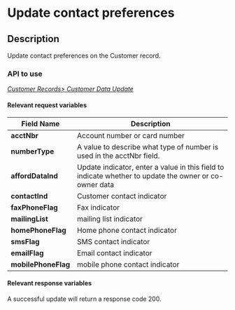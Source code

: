 # Update contact preferences

## Description

Update contact preferences on the Customer record.

### API to use 

*[Customer Records> Customer Data Update](../api/?type=post&path=/fv_emea/v2/customerDataUpdate)*

#### Relevant request variables

| Field Name          | Description                                                                                            |
|---------------------|--------------------------------------------------------------------------------------------------------|
| **acctNbr**         | Account number or card number                                                                          |
| **numberType**      | A value to describe what type of number is used in the acctNbr field.                                  |
| **affordDataInd**   | Update indicator, enter a value in this field to indicate whether to update the owner or co-owner data |
| **contactInd**      | Customer contact indicator                                                                             |
| **faxPhoneFlag**    | Fax indicator                                                                                          |
| **mailingList**     | mailing list indicator                                                                                 |
| **homePhoneFlag**   | Home phone contact indicator                                                                           |
| **smsFlag**         | SMS contact indicator                                                                                  |
| **emailFlag**       | Email contact indicator                                                                                |
| **mobilePhoneFlag** | mobile phone contact indicator                                                                         |

#### Relevant response variables

A successful update will return a response code 200.
